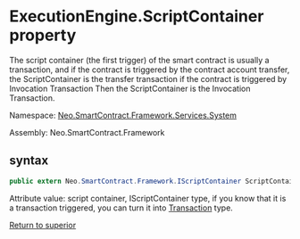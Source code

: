 # ExecutionEngine.ScriptContainer property

The script container (the first trigger) of the smart contract is usually a transaction, and if the contract is triggered by the contract account transfer, the ScriptContainer is the transfer transaction if the contract is triggered by Invocation Transaction Then the ScriptContainer is the Invocation Transaction.

Namespace: [Neo.SmartContract.Framework.Services.System](../../System.md)

Assembly: Neo.SmartContract.Framework

## syntax

```c#
public extern Neo.SmartContract.Framework.IScriptContainer ScriptContainer {get;}
```

Attribute value: script container, IScriptContainer type, if you know that it is a transaction triggered, you can turn it into [Transaction](../../neo/Transaction.md) type.



[Return to superior](../ExecutionEngine.md)
